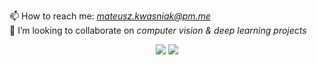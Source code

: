 📫 How to reach me: *mateusz.kwasniak@pm.me*  
👯 I’m looking to collaborate on *computer vision & deep learning projects*  

<p align = "center">
  <img src = "https://github-readme-stats.vercel.app/api?username=mtszkw&show_icons=true&count_private=true&line_height=27">
  <img src = "https://github-readme-stats.vercel.app/api/top-langs/?username=mtszkw&hide=cmake,ruby">
</p>
